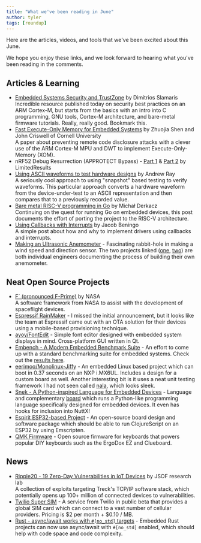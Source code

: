 ```yaml
---
title: "What we've been reading in June"
author: tyler
tags: [roundup]
---
```


<!-- excerpt start -->

Here are the articles, videos, and tools that we've been excited about this
June.

<!-- excerpt end -->

We hope you enjoy these links, and we look forward to hearing what you've been
reading in the comments.

## Articles & Learning

- [Embedded Systems Security and TrustZone](https://embeddedsecurity.io/) by
  Dimitrios Slamaris<br>Incredible resource published today on security best
  practices on an ARM Cortex-M, but starts from the basics with an intro into C
  programming, GNU tools, Cortex-M architecture, and bare-metal firmware
  tutorials. Really, really good. Bookmark this.
- [Fast Execute-Only Memory for Embedded Systems](https://arxiv.org/abs/2006.00076)
  by Zhuojia Shen and John Criswell of Cornell University<br>A paper about
  preventing remote code disclosure attacks with a clever use of the ARM
  Cortex-M MPU and DWT to implement Execute-Only-Memory (XOM).
- nRF52 Debug Resurrection (APPROTECT Bypass) -
  [Part 1](https://limitedresults.com/2020/06/nrf52-debug-resurrection-approtect-bypass/)
  &
  [Part 2](https://limitedresults.com/2020/06/nrf52-debug-resurrection-approtect-bypass-part-2/)
  by LimitedResults<br>
- [Using ASCII waveforms to test hardware designs](https://blog.janestreet.com/using-ascii-waveforms-to-test-hardware-designs/)
  by Andrew Ray<br>A seriously cool approach to using "snapshot" based testing
  to verify waveforms. This particular approach converts a hardware waveform
  from the device-under-test to an ASCII representation and then compares that
  to a previously recorded value.
- [Bare metal RISC-V programming in Go](https://embeddedgo.github.io/2020/05/31/bare_metal_programming_risc-v_in_go.html)
  by Michał Derkacz<br>Continuing on the quest for running Go on embedded
  devices, this post documents the effort of porting the project to the RISC-V
  architecture.
- [Using Callbacks with Interrupts](https://www.beningo.com/using-callbacks-with-interrupts)
  by Jacob Beningo<br>A simple post about how and why to implement drivers using
  callbacks and interrupts.
- [Making an Ultrasonic Anemometer](http://embedded-lab.com/blog/making-an-ultrasonic-anemometer/) -
  Fascinating rabbit-hole in making a wind speed and direction sensor. The two
  projects linked ([one](https://www.dl1glh.de/ultrasonic-anemometer.html),
  [two](http://soldernerd.com/arduino-ultrasonic-anemometer/)) are both
  individual engineers documenting the process of building their own anemometer.

## Neat Open Source Projects

- [F´ (pronounced F-Prime)](https://nasa.github.io/fprime/) by NASA<br>A
  software framework from NASA to assist with the development of spaceflight
  devices.
- [Espressif RainMaker](https://rainmaker.espressif.com/) - I missed the initial
  announcement, but it looks like the team at Espressif came out with an OTA
  solution for their devices using a mobile-based provisioning technique.
- [ayoy/FontEdit](https://github.com/ayoy/fontedit) - Simple font editor
  designed with embedded system displays in mind. Cross-platform GUI written in
  Qt.
- [Embench - A Modern Embedded Benchmark Suite](https://www.embench.org/) - An
  effort to come up with a standard benchmarking suite for embedded systems.
  Check out the [results here](https://github.com/embench/embench-iot-results).
- [eerimoq/Monolinux-Jiffy](https://github.com/eerimoq/monolinux-jiffy) - An
  embedded Linux based project which can boot in 0.37 seconds on an NXP i.MX6UL.
  Includes a design for a custom board as well. Another interesting bit is it
  uses a neat unit testing framework I had not seen called
  [nala](https://github.com/eerimoq/nala), which looks sleek.
- [Snek - A Python-inspired Language for Embedded Devices](https://sneklang.org/) -
  Language and complementary [board](https://sneklang.org/snekboard/) which runs
  a Python-like programming language specifically designed for embedded devices.
  It even has hooks for inclusion into NuttX!
- [Espirit ESP32-based Project](https://github.com/mfikes/esprit-board) - An
  open-source board design and software package which should be able to run
  ClojureScript on an ESP32 by using Emscripten.
- [QMK Firmware](https://qmk.fm/) - Open source firmware for keyboards that
  powers popular DIY keyboards such as the ErgoDox EZ and Clueboard.

## News

- [Ripple20 - 19 Zero-Day Vulnerabilities in IoT Devices](https://www.jsof-tech.com/ripple20/)
  by JSOF research lab <br>A collection of exploits targeting Treck's TCP/IP
  software stack, which potentially opens up 100+ million of connected devices
  to vulnerabilities.
- [Twilio Super SIM](https://www.twilio.com/docs/iot/supersim) - A service from
  Twilio in public beta that provides a global SIM card which can connect to a
  vast number of cellular providers. Pricing is $2 per month + $0.10 / MB.
- [Rust - async/await works with `#[no_std]` targets](https://blog.rust-lang.org/2020/06/04/Rust-1.44.0.html) -
  Embedded Rust projects can now use async/await with `#[no_std]` enabled, which
  should help with code space and code complexity.

